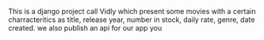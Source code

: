 This is a django project call Vidly which present some movies with a certain charracteritics as title, release year, number in stock, daily rate, genre, date created. we also publish an api for our app you
